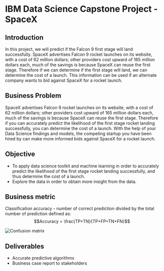 # IBM Data Science Capstone Project - SpaceX

## Introduction

In this project, we will predict if the Falcon 9 first stage will land successfully. SpaceX advertises Falcon 9 rocket launches on its website, with a cost of 62 million dollars; other providers cost upward of 165 million dollars each, much of the savings is because SpaceX can reuse the first stage. Therefore if we can determine if the first stage will land, we can determine the cost of a launch. This information can be used if an alternate company wants to bid against SpaceX for a rocket launch. 

## Business Problem
SpaceX advertises Falcon 9 rocket launches on its website, with a cost of 62 million dollars; other providers cost upward of 165 million dollars each, much of the savings is because SpaceX can reuse the first stage. Therefore if you can accurately predict the likelihood of the first stage rocket landing successfully, you can determine the cost of a launch. With the help of your Data Science findings and models, the competing startup you have been hired by can make more informed bids against SpaceX for a rocket launch. 

## Objective
- To apply data science toolkit and machine learning in order to accurately predict the likelihood of the first stage rocket landing successfully, and thus determine the cost of a launch.
- Explore the data in order to obtain more insight from the data.

## Business metric
Classification accuracy - number of correct prediction divided by the total number of prediction defined as:
$$Accuracy = \frac{TP+TN}{TP+FP+TN+FN}$$

![Confusion matrix](https://github.com/lucifervibs/IBM_Data_Science_Capstone/blob/main/Plots/Confusion%20matrix.PNG)

## Deliverables
- Accurate predictive algorithms
- Business case report to stakeholders


